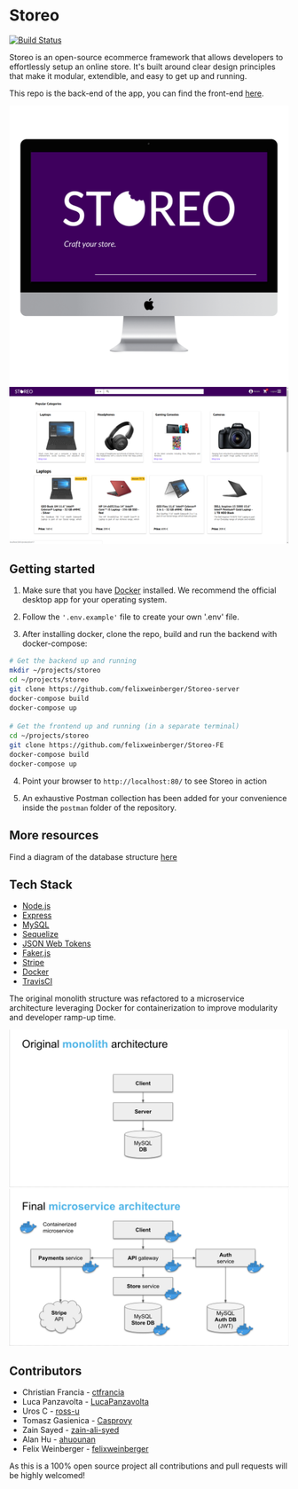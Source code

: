 # Storeo

[![Build Status](https://travis-ci.com/felixweinberger/storeo-server.svg?branch=master)](https://travis-ci.com/felixweinberger/storeo-server)

Storeo is an open-source ecommerce framework that allows developers to effortlessly setup an online store.
It's built around clear design principles that make it modular, extendible, and easy to get up and running.

This repo is the back-end of the app, you can find the front-end [here](https://github.com/felixweinberger/Storeo-FE).

![logo](Screenshots/logo.png)
![homepage](Screenshots/homepage.png)

## Getting started

1. Make sure that you have [Docker](https://www.docker.com/) installed. We recommend the official desktop app for your operating system.

2. Follow the `'.env.example'` file to create your own '.env' file. 

3. After installing docker, clone the repo, build and run the backend with docker-compose:

```sh
# Get the backend up and running
mkdir ~/projects/storeo
cd ~/projects/storeo
git clone https://github.com/felixweinberger/Storeo-server
docker-compose build
docker-compose up

# Get the frontend up and running (in a separate terminal)
cd ~/projects/storeo
git clone https://github.com/felixweinberger/Storeo-FE
docker-compose build
docker-compose up
```

4. Point your browser to `http://localhost:80/` to see Storeo in action

5. An exhaustive Postman collection has been added for your convenience inside the `postman` folder of the repository.

## More resources 

Find a diagram of the database structure [here](https://imgur.com/a/6pRzUzW)

## Tech Stack

* [Node.js](https://nodejs.org/en/)
* [Express](https://expressjs.com/)
* [MySQL](https://www.mysql.com/)
* [Sequelize](http://docs.sequelizejs.com/)
* [JSON Web Tokens](https://www.npmjs.com/package/jsonwebtoken)
* [Faker.js](https://github.com/Marak/faker.js)
* [Stripe](https://stripe.com/docs)
* [Docker](https://www.docker.com/)
* [TravisCI](https://travis-ci.com/)

The original monolith structure was refactored to a microservice architecture leveraging Docker for containerization to improve modularity and developer ramp-up time.

![monolith](Screenshots/monolith.png)
![microservices](Screenshots/microservice.png)

## Contributors

* Christian Francia - [ctfrancia](https://github.com/ctfrancia)
* Luca Panzavolta - [LucaPanzavolta](https://github.com/LucaPanzavolta)
* Uros C - [ross-u](https://github.com/ross-u)
* Tomasz Gasienica - [Casprovy](https://github.com/Casprovy)
* Zain Sayed - [zain-ali-syed](https://github.com/zain-ali-syed)
* Alan Hu - [ahuounan](https://github.com/ahuounan)
* Felix Weinberger - [felixweinberger](https://github.com/felixweinberger)

As this is a 100% open source project all contributions and pull requests will be highly welcomed!
